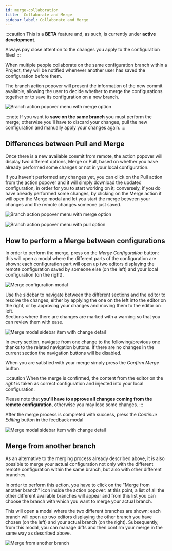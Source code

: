 ```yaml
---
id: merge-collaboration
title:  Collaborate and Merge
sidebar_label: Collaborate and Merge
---
```


:::caution
This is a **BETA** feature and, as such, is currently under **active development**.

Always pay close attention to the changes you apply to the configuration files!
:::

When multiple people collaborate on the same configuration branch within a Project, they will be notified whenever another user has saved the configuration before them.

The branch action popover will present the information of the new commit available, allowing the user to decide whether to merge the configurations together or to save its configuration on a new branch.  

<div style={{display: 'flex', justifyContent: 'center'}}>
  <div style={{display: 'flex', width: '340px'}}> 

![Branch action popover menu with merge option](img/merge-collaboration/action-popover-normal-mode.png)

  </div>
</div>

:::note
If you want to **save on the same branch** you must perform the merge; otherwise you'll have to discard your changes, pull the new configuration and manually apply your changes again. 
:::

## Differences between Pull and Merge

Once there is a new available commit from remote, the action popover will display two different options, Merge or Pull, based on whether you have already performed some changes or not in your local configuration.

If you haven't performed any changes yet, you can click on the Pull action from the action popover and it will simply download the updated configuration, in order for you to start working on it; conversely, if you do have already performed some changes, by clicking on the Merge action it will open the Merge modal and let you start the merge between your changes and the remote changes someone just saved.

<div style={{display: 'flex', flexDirection: 'row', gap: '8px'}}>
<div>

![Branch action popover menu with merge option](img/merge-collaboration/action-popover-merge-mode.png)

</div>
<div>

![Branch action popover menu with pull option](img/merge-collaboration/action-popover-pull-mode.png)

</div>
</div>

## How to perform a Merge between configurations

In order to perform the merge, press on the _Merge Configuration_ button: this will open a modal where the different parts of the configuration are shown; each configuration part will open up two editors displaying the remote configuration saved by someone else (on the left) and your local configuration (on the right).

![Merge configuration modal](img/merge-collaboration/merge-modal-change-view.png)

Use the sidebar to navigate between the different sections and the editor to resolve the changes, either by applying the one on the left into the editor on the right, or by approving your changes and moving them to the editor on left.  
Sections where there are changes are marked with a warning so that you can review them with ease.

<div style={{display: 'flex', justifyContent: 'center'}}>
  <div style={{display: 'flex', width: '340px'}}> 

![Merge modal sidebar item with change detail](img/merge-collaboration/merge-modal-sidebar-item-with-changes.png)

  </div>
</div>

In every section, navigate from one change to the following/previous one thanks to the related navigation buttons. If there are no changes in the current section the navigation buttons will be disabled.

When you are satisfied with your merge simply press the _Confirm Merge_ button.

:::caution
When the merge is confirmed, the content from the editor on the _right_ is taken as correct configuration and injected into your local configuration.

Please note that **you'll have to approve all changes coming from the remote configuration**, otherwise you may lose some changes.
:::

After the merge process is completed with success, press the _Continue Editing_ button in the feedback modal

<div style={{display: 'flex', justifyContent: 'center'}}>
  <div style={{display: 'flex', width: '450px'}}> 

![Merge modal sidebar item with change detail](img/merge-collaboration/merge-modal-ok-feedback.png)

  </div>
</div>

## Merge from another branch

As an alternative to the merging process already described above, it is also possible to merge your actual configuration not only with the different remote configuration within the same branch, but also with other different branches. 

In order to perform this action, you have to click on the "Merge from another branch" icon inside the action popover: at this point, a list of all the other different available branches will appear and from this list you can choose the branch with which you want to merge your actual branch.

This will open a modal where the two different branches are shown; each branch will open up two editors displaying the other branch you have chosen (on the left) and your actual branch (on the right). Subsequently, from this modal, you can manage diffs and then confirm your merge in the same way as described above.


![Merge from another branch](img/merge-collaboration/merge-from-another-branch.png)
